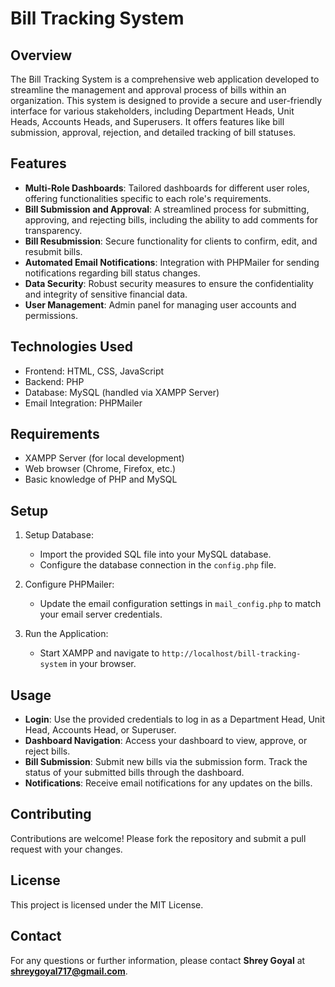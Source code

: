 # Bill Tracking System

## Overview
The Bill Tracking System is a comprehensive web application developed to streamline the management and approval process of bills within an organization. This system is designed to provide a secure and user-friendly interface for various stakeholders, including Department Heads, Unit Heads, Accounts Heads, and Superusers. It offers features like bill submission, approval, rejection, and detailed tracking of bill statuses.

## Features
- **Multi-Role Dashboards**: Tailored dashboards for different user roles, offering functionalities specific to each role's requirements.
- **Bill Submission and Approval**: A streamlined process for submitting, approving, and rejecting bills, including the ability to add comments for transparency.
- **Bill Resubmission**: Secure functionality for clients to confirm, edit, and resubmit bills.
- **Automated Email Notifications**: Integration with PHPMailer for sending notifications regarding bill status changes.
- **Data Security**: Robust security measures to ensure the confidentiality and integrity of sensitive financial data.
- **User Management**: Admin panel for managing user accounts and permissions.

## Technologies Used
- Frontend: HTML, CSS, JavaScript
- Backend: PHP
- Database: MySQL (handled via XAMPP Server)
- Email Integration: PHPMailer

## Requirements
- XAMPP Server (for local development)
- Web browser (Chrome, Firefox, etc.)
- Basic knowledge of PHP and MySQL

## Setup
1. Setup Database:
   - Import the provided SQL file into your MySQL database.
   - Configure the database connection in the `config.php` file.

2. Configure PHPMailer:
   - Update the email configuration settings in `mail_config.php` to match your email server credentials.

3. Run the Application:
   - Start XAMPP and navigate to `http://localhost/bill-tracking-system` in your browser.

## Usage
- **Login**: Use the provided credentials to log in as a Department Head, Unit Head, Accounts Head, or Superuser.
- **Dashboard Navigation**: Access your dashboard to view, approve, or reject bills.
- **Bill Submission**: Submit new bills via the submission form. Track the status of your submitted bills through the dashboard.
- **Notifications**: Receive email notifications for any updates on the bills.

## Contributing
Contributions are welcome! Please fork the repository and submit a pull request with your changes.

## License
This project is licensed under the MIT License.

## Contact
For any questions or further information, please contact **Shrey Goyal** at **shreygoyal717@gmail.com**.

